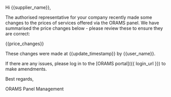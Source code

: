 Hi {{supplier_name}},

The authorised representative for your company recently made some changes to the prices of services offered via the ORAMS panel. We have summarised the price changes below - please review these to ensure they are correct:

{{price_changes}}

These changes were made at {{update_timestamp}} by {{user_name}}.

If there are any issues, please log in to the [ORAMS portal]({{ login_url }}) to make amendments.

Best regards,

ORAMS Panel Management
